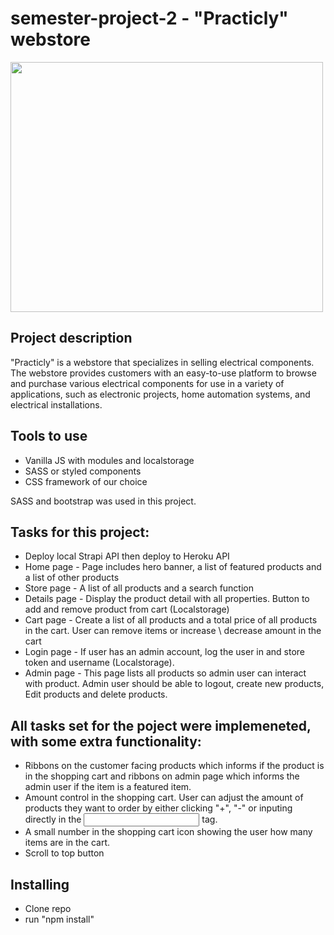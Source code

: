 # semester-project-2 - "Practicly" webstore


<img src="https://tpbro.online/practicly-example.JPG" width="500" height="400" />

## Project description

"Practicly" is a webstore that specializes in selling electrical components. The webstore provides customers with an easy-to-use platform to browse and purchase various electrical components for use in a variety of applications, such as electronic projects, home automation systems, and electrical installations.

## Tools to use
* Vanilla JS with modules and localstorage
* SASS or styled components
* CSS framework of our choice

SASS and bootstrap was used in this project.

## Tasks for this project:
* Deploy local Strapi API then deploy to Heroku API
* Home page - Page includes hero banner, a list of featured products and a list of other products
* Store page - A list of all products and a search function
* Details page - Display the product detail with all properties. Button to add and remove product from cart (Localstorage)
* Cart page - Create a list of all products and a total price of all products in the cart. User can remove items or increase \ decrease amount in the cart
* Login page - If user has an admin account, log the user in and store token and username (Localstorage).
* Admin page - This page lists all products so admin user can interact with product. Admin user should be able to logout, create new products, Edit products and delete products.

## All tasks set for the poject were implemeneted, with some extra functionality:
* Ribbons on the customer facing products which informs if the product is in the shopping cart and ribbons on admin page which informs the admin user if the item is a featured item.
* Amount control in the shopping cart. User can adjust the amount of products they want to order by either clicking "+", "-" or inputing directly in the <input> tag.
* A small number in the shopping cart icon showing the user how many items are in the cart.
* Scroll to top button

## Installing
* Clone repo
* run "npm install"
